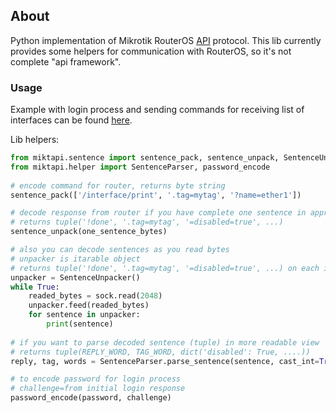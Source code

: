 ## About
Python implementation of Mikrotik RouterOS [API](https://wiki.mikrotik.com/wiki/Manual:API) protocol.
This lib currently provides some helpers for communication with RouterOS, so it's not complete "api framework".

### Usage

Example with login process and sending commands for receiving list of interfaces
can be found [here](https://github.com/mrin/miktapi/blob/master/examples/simple_interface_print.py).

Lib helpers:

```python
from miktapi.sentence import sentence_pack, sentence_unpack, SentenceUnpacker
from miktapi.helper import SentenceParser, password_encode
    
# encode command for router, returns byte string
sentence_pack(['/interface/print', '.tag=mytag', '?name=ether1'])   

# decode response from router if you have complete one sentence in appropriate format
# returns tuple('!done', '.tag=mytag', '=disabled=true', ...)
sentence_unpack(one_sentence_bytes)

# also you can decode sentences as you read bytes
# unpacker is itarable object
# returns tuple('!done', '.tag=mytag', '=disabled=true', ...) on each iteration
unpacker = SentenceUnpacker()
while True:
    readed_bytes = sock.read(2048)
    unpacker.feed(readed_bytes)
    for sentence in unpacker:
        print(sentence)
        
# if you want to parse decoded sentence (tuple) in more readable view
# returns tuple(REPLY_WORD, TAG_WORD, dict('disabled': True, ....))
reply, tag, words = SentenceParser.parse_sentence(sentence, cast_int=True, cast_bool=True)

# to encode password for login process
# challenge=from initial login response
password_encode(password, challenge)
```